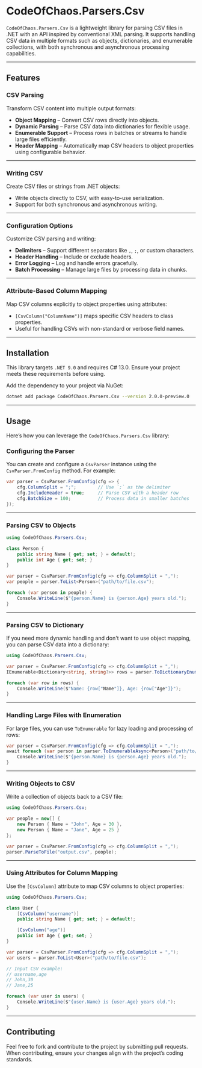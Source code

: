 # CodeOfChaos.Parsers.Csv

`CodeOfChaos.Parsers.Csv` is a lightweight library for parsing CSV files in .NET with an API inspired by conventional XML parsing. It supports handling CSV data in multiple formats such as objects, dictionaries, and enumerable collections, with both synchronous and asynchronous processing capabilities.

---

## Features

### CSV Parsing
Transform CSV content into multiple output formats:
- **Object Mapping** – Convert CSV rows directly into objects.
- **Dynamic Parsing** – Parse CSV data into dictionaries for flexible usage.
- **Enumerable Support** – Process rows in batches or streams to handle large files efficiently.
- **Header Mapping** – Automatically map CSV headers to object properties using configurable behavior.

---

### Writing CSV
Create CSV files or strings from .NET objects:
- Write objects directly to CSV, with easy-to-use serialization.
- Support for both synchronous and asynchronous writing.

---

### Configuration Options
Customize CSV parsing and writing:
- **Delimiters** – Support different separators like `,`, `;`, or custom characters.
- **Header Handling** – Include or exclude headers.
- **Error Logging** – Log and handle errors gracefully.
- **Batch Processing** – Manage large files by processing data in chunks.

---

### Attribute-Based Column Mapping
Map CSV columns explicitly to object properties using attributes:
- `[CsvColumn("ColumnName")]` maps specific CSV headers to class properties.
- Useful for handling CSVs with non-standard or verbose field names.

---

## Installation

This library targets `.NET 9.0` and requires C# 13.0. Ensure your project meets these requirements before using.

Add the dependency to your project via NuGet:
```bash
dotnet add package CodeOfChaos.Parsers.Csv --version 2.0.0-preview.0
```

---

## Usage

Here’s how you can leverage the `CodeOfChaos.Parsers.Csv` library:

### Configuring the Parser
You can create and configure a `CsvParser` instance using the `CsvParser.FromConfig` method. For example:

```csharp
var parser = CsvParser.FromConfig(cfg => {
    cfg.ColumnSplit = ";";        // Use `;` as the delimiter
    cfg.IncludeHeader = true;     // Parse CSV with a header row
    cfg.BatchSize = 100;          // Process data in smaller batches
});
```

---

### Parsing CSV to Objects
```csharp
using CodeOfChaos.Parsers.Csv;

class Person {
    public string Name { get; set; } = default!;
    public int Age { get; set; }
}

var parser = CsvParser.FromConfig(cfg => cfg.ColumnSplit = ",");
var people = parser.ToList<Person>("path/to/file.csv");

foreach (var person in people) {
    Console.WriteLine($"{person.Name} is {person.Age} years old.");
}
```

---

### Parsing CSV to Dictionary
If you need more dynamic handling and don't want to use object mapping, you can parse CSV data into a dictionary:

```csharp
using CodeOfChaos.Parsers.Csv;

var parser = CsvParser.FromConfig(cfg => cfg.ColumnSplit = ",");
IEnumerable<Dictionary<string, string?>> rows = parser.ToDictionaryEnumerable("path/to/file.csv");

foreach (var row in rows) {
    Console.WriteLine($"Name: {row["Name"]}, Age: {row["Age"]}");
}
```

---

### Handling Large Files with Enumeration
For large files, you can use `ToEnumerable` for lazy loading and processing of rows:

```csharp
var parser = CsvParser.FromConfig(cfg => cfg.ColumnSplit = ",");
await foreach (var person in parser.ToEnumerableAsync<Person>("path/to/large-file.csv")) {
    Console.WriteLine($"{person.Name} is {person.Age} years old.");
}
```

---

### Writing Objects to CSV
Write a collection of objects back to a CSV file:

```csharp
using CodeOfChaos.Parsers.Csv;

var people = new[] {
    new Person { Name = "John", Age = 30 },
    new Person { Name = "Jane", Age = 25 }
};

var parser = CsvParser.FromConfig(cfg => cfg.ColumnSplit = ",");
parser.ParseToFile("output.csv", people);
```

---

### Using Attributes for Column Mapping
Use the `[CsvColumn]` attribute to map CSV columns to object properties:

```csharp
using CodeOfChaos.Parsers.Csv;

class User {
    [CsvColumn("username")]
    public string Name { get; set; } = default!;

    [CsvColumn("age")]
    public int Age { get; set; }
}

var parser = CsvParser.FromConfig(cfg => cfg.ColumnSplit = ",");
var users = parser.ToList<User>("path/to/file.csv");

// Input CSV example:
// username,age
// John,30
// Jane,25

foreach (var user in users) {
    Console.WriteLine($"{user.Name} is {user.Age} years old.");
}
```

---

## Contributing

Feel free to fork and contribute to the project by submitting pull requests. When contributing, ensure your changes align with the project’s coding standards.